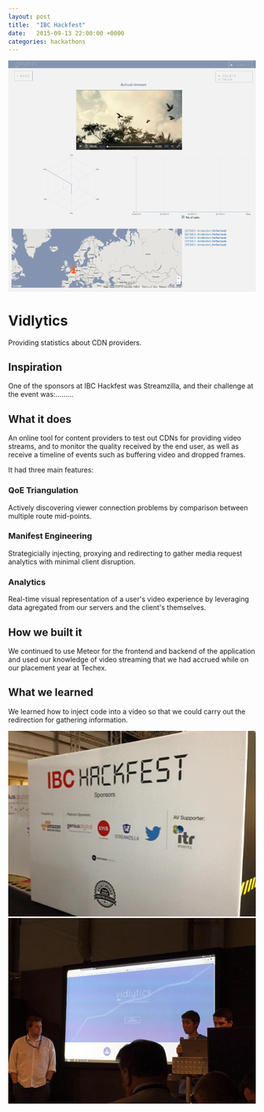 ```yaml
---
layout: post
title:  "IBC Hackfest"
date:   2015-09-13 22:00:00 +0000
categories: hackathons
---
```


<img class="screenshot" src="/assets/2015-09-13-ibchackfest/screenshot.png" />

<h1>Vidlytics</h1>

Providing statistics about CDN providers.

## Inspiration
One of the sponsors at IBC Hackfest was Streamzilla, and their challenge at the event was:.........

## What it does
An online tool for content providers to test out CDNs for providing video streams, and to monitor the quality received by the end user, as well as receive a timeline of events such as buffering video and dropped frames.

It had three main features:

### QoE Triangulation
Actively discovering viewer connection problems by comparison between multiple route mid-points.

### Manifest Engineering
Strategicially injecting, proxying and redirecting to gather media request analytics with minimal client disruption.

### Analytics
Real-time visual representation of a user's video experience by leveraging data agregated from our servers and the client's themselves.

## How we built it
We continued to use Meteor for the frontend and backend of the application and used our knowledge of video streaming that we had accrued while on our placement year at Techex.

## What we learned
We learned how to inject code into a video so that we could carry out the redirection for gathering information.

<div class="photo-gallery">
	<img class="gallery-image" src="/assets/2015-09-13-ibchackfest/1.jpg" />
	<img class="gallery-image" src="/assets/2015-09-13-ibchackfest/2.jpg" />
</div>